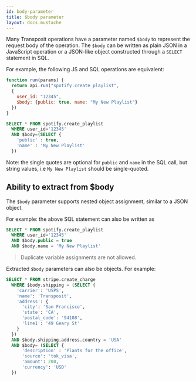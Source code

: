 ```yaml
---
id: body-parameter
title: $body parameter
layout: docs.mustache
---
```


Many Transposit operations have a parameter named `$body` to represent the request body of the operation. The `$body` can be written as plain JSON in a JavaScript operation or a JSON-like object constructed through a `SELECT` statement in SQL.

For example, the following JS and SQL operations are equivalent:

```javascript
function run(params) {
  return api.run("spotify.create_playlist", 
  { 
    user_id: "12345", 
    $body: {public: true, name: "My New Playlist"}
  })
}
```

```sql
SELECT * FROM spotify.create_playlist
  WHERE user_id='12345'
  AND $body=(SELECT {
    'public' : true,
    'name' : 'My New Playlist'
  })
```

Note: the single quotes are optional for `public` and `name` in the SQL call, but string values, i.e `My New Playlist` should be single-quoted.

## Ability to extract from $body

The `$body` parameter supports nested object assignment, similar to a JSON object.

For example: the above SQL statement can also be written as

```sql
SELECT * FROM spotify.create_playlist
  WHERE user_id='12345'
  AND $body.public = true
  AND $body.name = 'My New Playlist'
``` 

> Duplicate variable assignments are not allowed.

Extracted `$body` parameters can also be objects. For example: 

```sql
SELECT * FROM stripe.create_charge
  WHERE $body.shipping = (SELECT {
    'carrier': 'USPS',
    'name': 'Transposit',
    'address': {
      'city': 'San Francisco',
      'state': 'CA',
      'postal_code': '94108',
      'line1': '49 Geary St'
    }
  })
  AND $body.shipping.address.country = 'USA'
  AND $body= (SELECT {
      'description' : 'Plants for the office',
      'source': 'tok_visa',
      'amount': 200,
      'currency': 'USD'
  })
```
